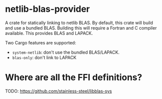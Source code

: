 # netlib-blas-provider

A crate for statically linking to netlib BLAS. By default, this crate will
build and use a bundled BLAS. Building this will require a Fortran and C
compiler available.  This provides BLAS and LAPACK.

Two Cargo features are supported:

- `system-netlib`: don't use the bundled BLAS/LAPACK.
- `blas-only`: don't link to LAPACK

# Where are all the FFI definitions?

TODO: https://github.com/stainless-steel/libblas-sys
